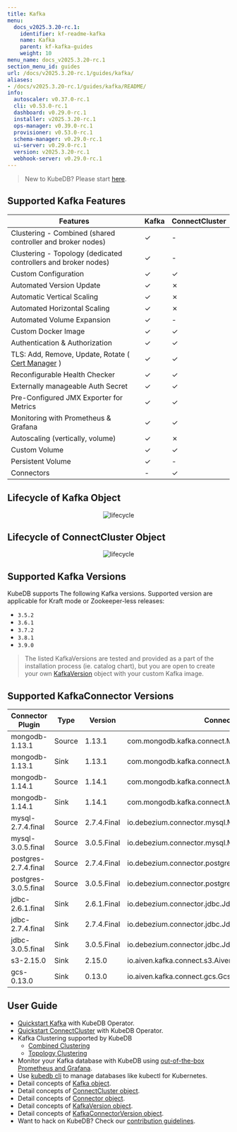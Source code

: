 ```yaml
---
title: Kafka
menu:
  docs_v2025.3.20-rc.1:
    identifier: kf-readme-kafka
    name: Kafka
    parent: kf-kafka-guides
    weight: 10
menu_name: docs_v2025.3.20-rc.1
section_menu_id: guides
url: /docs/v2025.3.20-rc.1/guides/kafka/
aliases:
- /docs/v2025.3.20-rc.1/guides/kafka/README/
info:
  autoscaler: v0.37.0-rc.1
  cli: v0.53.0-rc.1
  dashboard: v0.29.0-rc.1
  installer: v2025.3.20-rc.1
  ops-manager: v0.39.0-rc.1
  provisioner: v0.53.0-rc.1
  schema-manager: v0.29.0-rc.1
  ui-server: v0.29.0-rc.1
  version: v2025.3.20-rc.1
  webhook-server: v0.29.0-rc.1
---
```


> New to KubeDB? Please start [here](/docs/v2025.3.20-rc.1/README).

## Supported Kafka Features

| Features                                                                           | Kafka    | ConnectCluster |
|------------------------------------------------------------------------------------|----------|----------------|
| Clustering - Combined (shared controller and broker nodes)                         | &#10003; | &#45;          |
| Clustering - Topology (dedicated controllers and broker nodes)                     | &#10003; | &#45;          |
| Custom Configuration                                                               | &#10003; | &#10003;       |
| Automated Version Update                                                           | &#10003; | &#10007;       |
| Automatic Vertical Scaling                                                         | &#10003; | &#10007;       |
| Automated Horizontal Scaling                                                       | &#10003; | &#10007;       |
| Automated Volume Expansion                                                         | &#10003; | &#45;          |
| Custom Docker Image                                                                | &#10003; | &#10003;       |
| Authentication & Authorization                                                     | &#10003; | &#10003;       |
| TLS: Add, Remove, Update, Rotate ( [Cert Manager](https://cert-manager.io/docs/) ) | &#10003; | &#10003;       |
| Reconfigurable Health Checker                                                      | &#10003; | &#10003;       |
| Externally manageable Auth Secret                                                  | &#10003; | &#10003;       |
| Pre-Configured JMX Exporter for Metrics                                            | &#10003; | &#10003;       |
| Monitoring with Prometheus & Grafana                                               | &#10003; | &#10003;       |
| Autoscaling (vertically, volume)	                                                  | &#10003; | &#10007;       |
| Custom Volume                                                                      | &#10003; | &#10003;       |
| Persistent Volume                                                                  | &#10003; | &#45;          |
| Connectors                                                                         | &#45;    | &#10003;       |

## Lifecycle of Kafka Object

<!---
ref : https://cacoo.com/diagrams/4PxSEzhFdNJRIbIb/0281B
--->

<p align="center">
<img alt="lifecycle"  src="/docs/v2025.3.20-rc.1/images/kafka/kafka-crd-lifecycle.png">
</p>

## Lifecycle of ConnectCluster Object

<p align="center">
<img alt="lifecycle"  src="/docs/v2025.3.20-rc.1/images/kafka/connectcluster/connectcluster-crd-lifecycle.png">
</p>

## Supported Kafka Versions

KubeDB supports The following Kafka versions. Supported version are applicable for Kraft mode or Zookeeper-less releases:
- `3.5.2`
- `3.6.1`
- `3.7.2`
- `3.8.1`
- `3.9.0`

> The listed KafkaVersions are tested and provided as a part of the installation process (ie. catalog chart), but you are open to create your own [KafkaVersion](/docs/v2025.3.20-rc.1/guides/kafka/concepts/kafkaversion) object with your custom Kafka image.

## Supported KafkaConnector Versions

| Connector Plugin     | Type   | Version     | Connector Class                                            |
|----------------------|--------|-------------|------------------------------------------------------------|
| mongodb-1.13.1       | Source | 1.13.1      | com.mongodb.kafka.connect.MongoSourceConnector             |
| mongodb-1.13.1       | Sink   | 1.13.1      | com.mongodb.kafka.connect.MongoSinkConnector               |
| mongodb-1.14.1       | Source | 1.14.1      | com.mongodb.kafka.connect.MongoSourceConnector             |
| mongodb-1.14.1       | Sink   | 1.14.1      | com.mongodb.kafka.connect.MongoSinkConnector               |
| mysql-2.7.4.final    | Source | 2.7.4.Final | io.debezium.connector.mysql.MySqlConnector                 |
| mysql-3.0.5.final    | Source | 3.0.5.Final | io.debezium.connector.mysql.MySqlConnector                 |
| postgres-2.7.4.final | Source | 2.7.4.Final | io.debezium.connector.postgresql.PostgresConnector         |
| postgres-3.0.5.final | Source | 3.0.5.Final | io.debezium.connector.postgresql.PostgresConnector         |
| jdbc-2.6.1.final     | Sink   | 2.6.1.Final | io.debezium.connector.jdbc.JdbcSinkConnector               |
| jdbc-2.7.4.final     | Sink   | 2.7.4.Final | io.debezium.connector.jdbc.JdbcSinkConnector               |
| jdbc-3.0.5.final     | Sink   | 3.0.5.Final | io.debezium.connector.jdbc.JdbcSinkConnector               |
| s3-2.15.0            | Sink   | 2.15.0      | io.aiven.kafka.connect.s3.AivenKafkaConnectS3SinkConnector |
| gcs-0.13.0           | Sink   | 0.13.0      | io.aiven.kafka.connect.gcs.GcsSinkConnector                |


## User Guide 
- [Quickstart Kafka](/docs/v2025.3.20-rc.1/guides/kafka/quickstart/kafka/) with KubeDB Operator.
- [Quickstart ConnectCluster](/docs/v2025.3.20-rc.1/guides/kafka/connectcluster/quickstart) with KubeDB Operator.
- Kafka Clustering supported by KubeDB
  - [Combined Clustering](/docs/v2025.3.20-rc.1/guides/kafka/clustering/combined-cluster/)
  - [Topology Clustering](/docs/v2025.3.20-rc.1/guides/kafka/clustering/topology-cluster/)
- Monitor your Kafka database with KubeDB using [out-of-the-box Prometheus and Grafana](/docs/v2025.3.20-rc.1/guides/kafka/monitoring/using-prometheus-operator).
- Use [kubedb cli](/docs/v2025.3.20-rc.1/guides/kafka/cli/cli) to manage databases like kubectl for Kubernetes.
- Detail concepts of [Kafka object](/docs/v2025.3.20-rc.1/guides/kafka/concepts/kafka).
- Detail concepts of [ConnectCluster object](/docs/v2025.3.20-rc.1/guides/kafka/concepts/connectcluster).
- Detail concepts of [Connector object](/docs/v2025.3.20-rc.1/guides/kafka/concepts/connector).
- Detail concepts of [KafkaVersion object](/docs/v2025.3.20-rc.1/guides/kafka/concepts/kafkaversion).
- Detail concepts of [KafkaConnectorVersion object](/docs/v2025.3.20-rc.1/guides/kafka/concepts/kafkaconnectorversion).
- Want to hack on KubeDB? Check our [contribution guidelines](/docs/v2025.3.20-rc.1/CONTRIBUTING).